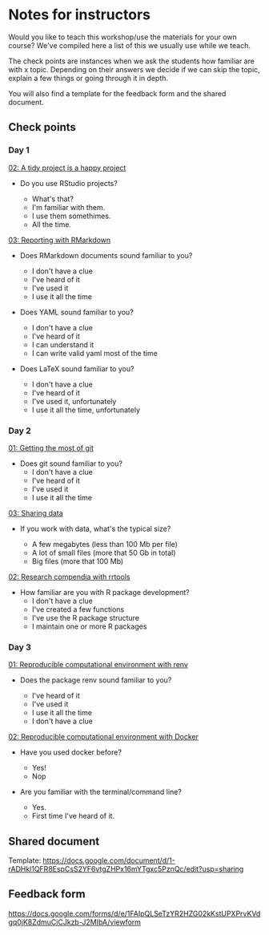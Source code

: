  # Notes for instructors

Would you like to teach this workshop/use the materials for your own course? We've compiled here a list of this we usually use while we teach. 

The check points are instances when we ask the students how familiar are with x topic. Depending on their answers we decide if we can skip the topic, explain a few things or going through it in depth. 

You will also find a template for the feedback form and the shared document. 

##  Check points

### Day 1

[02: A tidy project is a happy project](/reproducibility-with-r/materials/day1/02-projects/)

* Do you use RStudio projects? 

  * What's that?
  * I'm familiar with them.
  * I use them somethimes.
  * All the time.


[03: Reporting with RMarkdown](/reproducibility-with-r/materials/day1/03-rmarkdown/)

* Does RMarkdown documents sound familiar to you?
  * I don't have a clue
  * I've heard of it
  * I've used it
  * I use it all the time


* Does YAML sound familiar to you?
  * I don't have a clue
  * I've heard of it
  * I can understand it
  * I can write valid yaml most of the time

* Does LaTeX sound familiar to you?
  * I don't have a clue
  * I've heard of it
  * I've used it, unfortunately
  * I use it all the time, unfortunately

### Day 2

[01: Getting the most of git](/reproducibility-with-r/materials/day2/01-git/#git-and-github)

* Does git sound familiar to you?
  * I don't have a clue
  * I've heard of it
  * I've used it
  * I use it all the time
  


[03: Sharing data](/reproducibility-with-r/materials/day2/03-data/)

* If you work with data, what's the typical size?

  * A few megabytes (less than 100 Mb per file)
  * A lot of small files (more that 50 Gb in total)
  * Big files (more that 100 Mb)


[02: Research compendia with rrtools](/reproducibility-with-r/materials/day2/02-rrtools/)

* How familiar are you with R package development?
  * I don't have a clue
  * I've created a few functions
  * I've use the R package structure
  * I maintain one or more R packages

### Day 3

[01: Reproducible computational environment with renv](/reproducibility-with-r/materials/day3/01-renv/)

* Does the package renv sound familiar to you? 

  * I've heard of it
  * I've used it
  * I use it all the time
  * I don't have a clue
  
[02: Reproducible computational environment with Docker](/reproducibility-with-r/materials/day3/02-docker/)

* Have you used docker before? 

  * Yes!
  * Nop
  
* Are you familiar with the terminal/command line?

  * Yes.
  * First time I've heard of it. 


## Shared document

Template: https://docs.google.com/document/d/1-rADHkl1QFR8EspCsS2YF6vtgZHPx16mYTgxc5PznQc/edit?usp=sharing

## Feedback form

https://docs.google.com/forms/d/e/1FAIpQLSeTzYR2HZG02kKstUPXPrvKVdgq0jK8ZdmuCiCJkzb-J2MIbA/viewform

